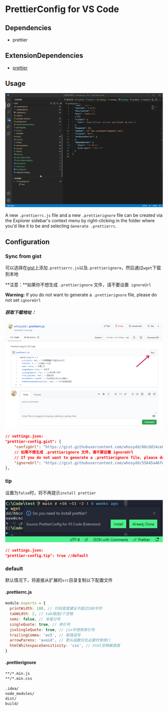 # PrettierConfig for VS Code

## Dependencies

- prettier

## ExtensionDependencies

- [prettier](https://marketplace.visualstudio.com/items?itemName=esbenp.prettier-vscode)

## Usage

![](https://raw.githubusercontent.com/whosydd/images-in-one/main/20210704000715.gif)

A new `.prettierrc.js` file and a new `.prettierignore` file can be created via the Explorer sidebar's context menu by right-clicking in the folder where you'd like it to be and selecting `Generate .prettierrc`.

## Configuration

### Sync from gist

可以选择在[gist](https://gist.github.com/)上添加`.prettierrc.js`以及`.prettierignore`，然后通过`wget`下载到本地

**注意：**如果你不想生成 `.prettierignore` 文件，请不要设置` ignoreUrl`

**Warning:** If you do not want to generate a `.prettierignore` file, please do not set `ignoreUrl`

##### 获取下载地址：

![Screenshot of PrettierConfig for VS Code](https://raw.githubusercontent.com/whosydd/images-in-one/main/20210711233331.png)

```json
// settings.json:
"prettier-config.gist": {
    "configUrl": "https://gist.githubusercontent.com/whosydd/88cdd14ce8d329da28fcaa94a0b5a57d/raw/3e2f31feee0c4dfcf86043f5dc1806dbbc6fc1d8/.prettierrc.js",
    // 如果不想生成 .prettierignore 文件，请不要设置 ignoreUrl
    // If you do not want to generate a .prettierignore file, please do not set 'ignoreUrl'
    "ignoreUrl": "https://gist.githubusercontent.com/whosydd/55645a46fe427b45334d20b2df5aaf50/raw/2b761c9ebc00a81300b8253a1dffe12c26d4f5d1/.prettierignore"
},
```

### tip

设置为`false`时，将不再提示`install prettier`

![Capture](https://raw.githubusercontent.com/whosydd/images-in-one/main/20210711234457.PNG)

```json
// settings.json:
"prettier-config.tip": true //default
```



### default

默认情况下，将直接从扩展的`src`目录复制以下配置文件

#### .prettierrc.js

```js
module.exports = {
  printWidth: 100, // 代码宽度建议不超过100字符
  tabWidth: 2, // tab缩进2个空格
  semi: false, // 末尾分号
  singleQuote: true, // 单引号
  jsxSingleQuote: true, // jsx中使用单引号
  trailingComma: 'es5', // 尾随逗号
  arrowParens: 'avoid', // 箭头函数仅在必要时使用()
  htmlWhitespaceSensitivity: 'css', // html空格敏感度
}
```

#### .prettierignore

```
**/*.min.js
**/*.min.css

.idea/
node_modules/
dist/
build/
```
